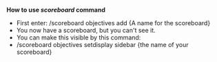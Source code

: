 **How to use *scoreboard* command**



- First enter: /scoreboard objectives add {A name for the scoreboard}    
- You now have a scoreboard, but you can't see it.  
- You can make this visible by this command:  
- /scoreboard objectives setdisplay sidebar {the name of your scoreboard}      

